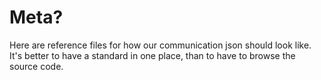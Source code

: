 # Meta?

Here are reference files for how our communication json should look like. 
It's better to have a standard in one place, than to have to browse the source code.
